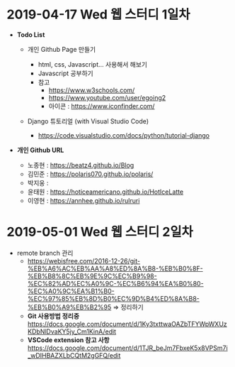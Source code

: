 # 2019-04-17 Wed 웹 스터디 1일차

- <b>Todo List</b>

  - 개인 Github Page 만들기

    - html, css, Javascript... 사용해서 해보기
    - Javascript 공부하기
    - 참고
      - https://www.w3schools.com/
      - https://www.youtube.com/user/egoing2
      - 아이콘 : https://www.iconfinder.com/

  - Django 튜토리얼 (with Visual Studio Code)
    - https://code.visualstudio.com/docs/python/tutorial-django
      <br>
    
- <b>개인 Github URL </b>
  - 노종현 : https://beatz4.github.io/Blog
  - 김민준 : https://polaris070.github.io/polaris/
  - 박지웅 :
  - 윤태원 : https://hoticeamericano.github.io/HotIceLatte
  - 이영현 : https://annhee.github.io/rulruri

# 2019-05-01 Wed 웹 스터디 2일차

- remote branch 관리
  - https://webisfree.com/2016-12-26/git-%EB%A6%AC%EB%AA%A8%ED%8A%B8-%EB%B0%8F-%EB%B8%8C%EB%9E%9C%EC%B9%98-%EC%82%AD%EC%A0%9C-%EC%B6%94%EA%B0%80-%EC%A0%9C%EA%B1%B0-%EC%97%85%EB%8D%B0%EC%9D%B4%ED%8A%B8-%EB%B0%A9%EB%B2%95 => 정리하기
  - <b>Git 사용방법 정리중 </b>
https://docs.google.com/document/d/1Ky3txttwaOAZbTFYWpWXUzKDbNlDvaKY5jy_Cm1KinA/edit
  - <b>VSCode extension 참고 사항 </b>
https://docs.google.com/document/d/1TJR_beJm7FbxeK5x8VPSm7i_wDIHBAZXLbCQtM2gGFQ/edit


